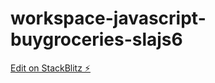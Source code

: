 # workspace-javascript-buygroceries-slajs6

[Edit on StackBlitz ⚡️](https://stackblitz.com/edit/workspace-javascript-buygroceries-slajs6)